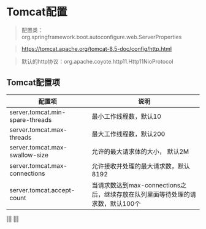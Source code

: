 # Tomcat配置
> 配置类：org.springframework.boot.autoconfigure.web.ServerProperties

> https://tomcat.apache.org/tomcat-8.5-doc/config/http.html

> 默认的http协议：org.apache.coyote.http11.Http11NioProtocol

## Tomcat配置项
|配置项|说明|
|---|---|
|server.tomcat.min-spare-threads|最小工作线程数，默认10|
|server.tomcat.max-threads|最大工作线程数，默认200|
|server.tomcat.max-swallow-size|允许的最大请求体的大小， 默认2M|
|server.tomcat.max-connections|允许接收并处理的最大请求数，默认8192|
|server.tomcat.accept-count|当请求数达到max-connections之后，继续存放在队列里面等待处理的请求数，默认100个|

|||
|||




























